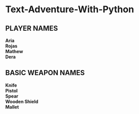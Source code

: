 # Text-Adventure-With-Python


## PLAYER NAMES 
**Aria**  
**Rojas**   
**Mathew**  
**Dera**  

## BASIC WEAPON NAMES 
**Knife**  
**Pistol**  
**Spear**   
**Wooden Shield**  
**Mallet** 